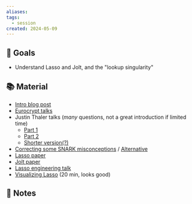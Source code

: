 ```yaml
---
aliases: 
tags:
  - session
created: 2024-05-09
---
```

## 🎯 Goals
- Understand Lasso and Jolt, and the "lookup singularity"

## 📚 Material
- [Intro blog post](https://a16zcrypto.com/posts/article/building-on-lasso-and-jolt/)
- [Eurocrypt talks](https://youtu.be/_WsCQc9Elcg)
- Justin Thaler talks (*many* questions, not a great introduction if limited time)
	- [Part 1](https://www.youtube.com/watch?v=aEiHLORcDq4)
	- [Part 2](https://www.youtube.com/watch?v=dmVweFbJsxw)
	- [Shorter version(?)](https://youtu.be/Q9t3ALjpRwk?si=qkVgmVfydczZXFXN)
- [Correcting some SNARK misconceptions](https://www.youtube.com/watch?v=LEbdn0ngOEQ) / [Alternative](https://www.youtube.com/watch?v=5Eh7uEya12I)
- [Lasso paper](https://people.cs.georgetown.edu/jthaler/Lasso-paper.pdf)
- [Jolt paper](https://eprint.iacr.org/2023/1217)
- [Lasso engineering talk](https://youtu.be/b03e0-FPFyo?si=h0mgmgpDzPHiLWTx)
- [Visualizing Lasso](https://youtu.be/iDcXj9Vx3zY?si=gIxNPa4Ib01iirT8) (20 min, looks good)

## 📝 Notes
